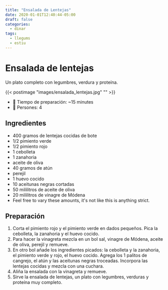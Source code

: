 ```yaml
---
title: "Ensalada de Lentejas"
date: 2020-01-01T12:40:44-05:00
draft: false
categories: 
  - dinar 
tags: 
  - llegums
  - estiu 
---
```


# Ensalada de lentejas

Un plato completo con legumbres, verdura y proteína.

{{< postimage "images/ensalada_lentejas.jpg" "" >}}

- 🍳 Tiempo de preparación: ~15 minutes
- 🍴 Persones: 4

## Ingredientes

- 400 gramos de lentejas cocidas de bote
- 1/2 pimiento verde
- 1/2 pimiento rojo
- 1 cebolleta
- 1 zanahoria
- aceite de oliva
- 40 gramos de atún
- perejil
- 1 huevo cocido
- 10 aceitunas negras cortadas
- 50 mililitros de aceite de oliva
- 20 mililitros de vinagre de Módena
- Feel free to vary these amounts, it's not like this is anything strict.

## Preparación 

1. Corta el pimiento rojo y el pimiento verde en dados pequeños. Pica la cebolleta, la zanahoria y el huevo cocido. 
2. Para hacer la vinagreta mezcla en un bol sal, vinagre de Módena, aceite de oliva, perejil y remueve. 
3. En otro bol añade los ingredientes picados: la cebolleta y la zanahoria, el pimiento verde y rojo, el huevo cocido. Agrega los 1 palitos de cangrejo, el atún y las aceitunas negras troceadas. Incorpora las lentejas cocidas y mezcla con una cuchara. 
4. Aliña la ensalada con la vinagreta y remueve.
5. Sirve la ensalada de lentejas, un plato con legumbres, verduras y proteína muy completo.

